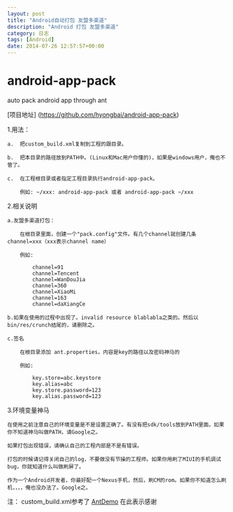 ```yaml
---
layout: post
title: "Android自动打包 友盟多渠道"
description: "Android 打包 友盟多渠道"
category: 日志
tags: [Android]
date: 2014-07-26 12:57:57+00:00
---
```



android-app-pack
================

auto pack android app through ant

[项目地址]  (https://github.com/hyongbai/android-app-pack)

1.用法：

    a.  把custom_build.xml复制到工程的跟目录。
 
    b.  把本目录的路径放到PATH中。(Linux和Mac用户你懂的)，如果是windows用户，俺也不管了。

    c.  在工程根目录或者指定工程目录执行android-app-pack。
            
        例如: ~/xxx: android-app-pack 或者 android-app-pack ~/xxx

2.相关说明

    a.友盟多渠道打包：
    
        在根目录里面，创建一个"pack.config"文件。有几个channel就创建几条channel=xxx（xxx表示channel name）

        例如:
      
            channel=91
            channel=Tencent
            channel=WanDouJia
            channel=360
            channel=XiaoMi
            channel=163
            channel=daXiangCe      

    b.如果在使用的过程中出现了。invalid resource blablabla之类的。然后以bin/res/crunch结尾的，请删除之。

    c.签名

        在根目录添加 ant.properties，内容是key的路径以及密码神马的

        例如:

            key.store=abc.keystore
            key.alias=abc
            key.store.password=123
            key.alias.password=123   

3.环境变量神马

    在使用之前注意自己的环境变量是不是设置正确了。有没有把sdk/tools放到PATH里面。如果你不知道神马叫做PATH，请Google之。

    如果打包出现错误，请确认自己的工程内部是不是有错误。

    打包的时候请记得关闭自己的log，不要做没有节操的工程师。如果你用刷了MIUI的手机调试bug，你就知道什么叫做刷屏了。

    作为一个Android开发者，你最好配一个Nexus手机，然后，刷CM的rom。如果你不知道怎么刷机，，，，俺也没办法了。Google之。

注：
    custom_build.xml参考了 [AntDemo](https://github.com/sinkcup/AntDemo) 在此表示感谢
 
